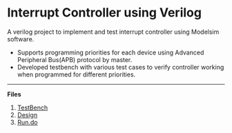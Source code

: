 # Interrupt Controller using Verilog
A verilog project to implement and test interrupt controller using Modelsim software.
- Supports programming priorities for each device using Advanced Peripheral Bus(APB) protocol by master. 
- Developed testbench with various test cases to verify controller working when programmed for different priorities.

---
**Files**
1. [TestBench](tb_interrupt_controller.v)
2. [Design](interrupt_controller.v)
3. [Run.do](run.do)
